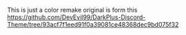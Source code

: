 This is just a color remake original is form this
https://github.com/DevEvil99/DarkPlus-Discord-Theme/tree/93acf7f1eed91f0a39081ce48368dec9bd075f32
